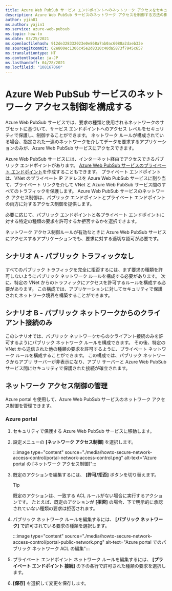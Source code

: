 ```yaml
---
title: Azure Web PubSub サービス エンドポイントへのネットワーク アクセスをセキュリティで保護および制御する方法
description: Azure Web PubSub サービスのネットワーク アクセスを制御する方法の概要
author: yjin81
ms.author: yajin1
ms.service: azure-web-pubsub
ms.topic: how-to
ms.date: 03/25/2021
ms.openlocfilehash: 912de328332023e0e868a7ab0ac6088a2daeb33e
ms.sourcegitcommit: 62e800ec1306c45e2d8310c40da5873f7945c657
ms.translationtype: HT
ms.contentlocale: ja-JP
ms.lasthandoff: 04/28/2021
ms.locfileid: "108167060"
---
```

# <a name="configure-network-access-control-for-azure-web-pubsub-service"></a>Azure Web PubSub サービスのネットワーク アクセス制御を構成する

Azure Web PubSub サービスでは、要求の種類と使用されるネットワークのサブセットに基づいて、サービス エンドポイントへのアクセス レベルをセキュリティで保護し、制御することができます。 ネットワーク ルールが構成されている場合、指定された一連のネットワークを介してデータを要求するアプリケーションのみが、Azure Web PubSub サービスにアクセスできます。

Azure Web PubSub サービスには、インターネット経由でアクセスできるパブリック エンドポイントがあります。 [Azure Web PubSub サービスのプライベート エンドポイント](howto-secure-private-endpoints.md)を作成することもできます。 プライベート エンドポイントは、VNet のプライベート IP アドレスを Azure Web PubSub サービスに割り当て、プライベート リンクを介して VNet と Azure Web PubSub サービス間のすべてのトラフィックを保護します。 Azure Web PubSub サービスのネットワーク アクセス制御は、パブリック エンドポイントとプライベート エンドポイントの両方に対するアクセス制御を提供します。

必要に応じて、パブリック エンドポイントと各プライベート エンドポイントに対する特定の種類の要求を許可するか拒否するかを選択できます。 

ネットワーク アクセス制御ルールが有効なときに Azure Web PubSub サービスにアクセスするアプリケーションでも、要求に対する適切な認可が必要です。

## <a name="scenario-a---no-public-traffic"></a>シナリオ A - パブリック トラフィックなし

すべてのパブリック トラフィックを完全に拒否するには、まず要求の種類を許可しないようにパブリック ネットワーク ルールを構成する必要があります。 次に、特定の VNet からのトラフィックにアクセスを許可するルールを構成する必要があります。 この構成では、アプリケーションに対してセキュリティで保護されたネットワーク境界を構築することができます。

## <a name="scenario-b---only-client-connections-from-public-network"></a>シナリオ B - パブリック ネットワークからのクライアント接続のみ

このシナリオでは、パブリック ネットワークからのクライアント接続のみを許可するようにパブリック ネットワーク ルールを構成できます。 その後、特定の VNet から送信された他の種類の要求を許可するように、プライベート ネットワーク ルールを構成することができます。 この構成では、パブリック ネットワークからアプリ サーバーが非表示になり、アプリ サーバーと Azure Web PubSub サービス間にセキュリティで保護された接続が確立されます。

## <a name="managing-network-access-control"></a>ネットワーク アクセス制御の管理

Azure portal を使用して、Azure Web PubSub サービスのネットワーク アクセス制御を管理できます。

### <a name="azure-portal"></a>Azure portal

1. セキュリティで保護する Azure Web PubSub サービスに移動します。

1. 設定メニューの **[ネットワーク アクセス制御]** を選択します。

    :::image type="content" source="./media/howto-secure-network-access-control/portal-network-access-control.png" alt-text="Azure portal の [ネットワーク アクセス制御]":::

1. 既定のアクションを編集するには、 **[許可/拒否]** ボタンを切り替えます。

    > [!TIP]
    > 既定のアクションは、一致する ACL ルールがない場合に実行するアクションです。 たとえば、既定のアクションが **[拒否]** の場合、下で明示的に承認されていない種類の要求は拒否されます。

1. パブリック ネットワーク ルールを編集するには、 **[パブリック ネットワーク]** で許可されている要求の種類を選択します。

    :::image type="content" source="./media/howto-secure-network-access-control/portal-public-network.png" alt-text="Azure portal でのパブリック ネットワーク ACL の編集":::

1. プライベート エンドポイント ネットワーク ルールを編集するには、 **[プライベート エンドポイント 接続]** の下の各行で許可された種類の要求を選択します。

1. **[保存]** を選択して変更を保存します。
